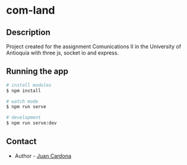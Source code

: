 # com-land

## Description

Project created for the assignment Comunications II in the University of Antioquia with three js, socket io and express.


## Running the app

```bash
# install modules
$ npm install

# watch mode
$ npm run serve

# development
$ npm run serve:dev
```

## Contact

- Author - [Juan Cardona](https://github.com/ohmono)

